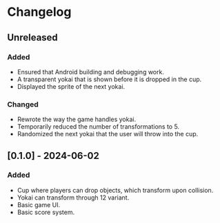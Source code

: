 # Changelog

## Unreleased

### Added

- Ensured that Android building and debugging work.
- A transparent yokai that is shown before it is dropped in the cup.
- Displayed the sprite of the next yokai.

### Changed

- Rewrote the way the game handles yokai.
- Temporarily reduced the number of transformations to 5.
- Randomized the next yokai that the user will throw into the cup.

## [0.1.0] - 2024-06-02

### Added

- Cup where players can drop objects, which transform upon collision.
- Yokai can transform through 12 variant.
- Basic game UI.
- Basic score system.
